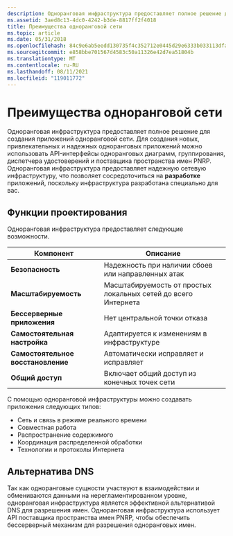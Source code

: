 ```yaml
---
description: Одноранговая инфраструктура предоставляет полное решение для создания приложений одноранговой сети.
ms.assetid: 3aed8c13-4dc0-4242-b3de-8817ff2f4018
title: Преимущества одноранговой сети
ms.topic: article
ms.date: 05/31/2018
ms.openlocfilehash: 84c9e6ab5eedd130735f4c352712e0445d29e6333b033113dfa2f90130b28c33
ms.sourcegitcommit: e858bbe701567d4583c50a11326e42d7ea51804b
ms.translationtype: MT
ms.contentlocale: ru-RU
ms.lasthandoff: 08/11/2021
ms.locfileid: "119011772"
---
```

# <a name="benefits-of-peer-networking"></a>Преимущества одноранговой сети

Одноранговая инфраструктура предоставляет полное решение для создания приложений одноранговой сети. Для создания новых, привлекательных и надежных одноранговых приложений можно использовать API-интерфейсы одноранговых диаграмм, группирования, диспетчера удостоверений и поставщика пространства имен PNRP. Одноранговая инфраструктура предоставляет надежную сетевую инфраструктуру, что позволяет сосредоточиться на **разработке** приложений, поскольку инфраструктура разработана специально для вас.

## <a name="design-features"></a>Функции проектирования

Одноранговая инфраструктура предоставляет следующие возможности.

| Компонент            | Описание                                          |
|--------------------|------------------------------------------------------|
| **Безопасность**         | Надежность при наличии сбоев или направленных атак |
| **Масштабируемость**       | Масштабируемость от простых локальных сетей до всего Интернета  |
| **Бессерверные приложения**     | Нет центральной точки отказа                          |
| **Самостоятельная настройка**    | Адаптируется к изменениям в инфраструктуре          |
| **Самостоятельное восстановление** | Автоматически исправляет и исправляет            |
| **Общий доступ**        | Включает общий доступ из конечных точек сети       |



 

С помощью одноранговой инфраструктуры можно создавать приложения следующих типов:

-   Сеть и связь в режиме реального времени
-   Совместная работа
-   Распространение содержимого
-   Координация распределенной обработки
-   Технологии и протоколы Интернета

## <a name="alternative-to-dns"></a>Альтернатива DNS

Так как одноранговые сущности участвуют в взаимодействии и обмениваются данными на нерегламентированном уровне, одноранговая инфраструктура является эффективной альтернативой DNS для разрешения имен. Одноранговая инфраструктура использует API поставщика пространства имен PNRP, чтобы обеспечить бессерверный механизм для разрешения одноранговых имен.

 

 



